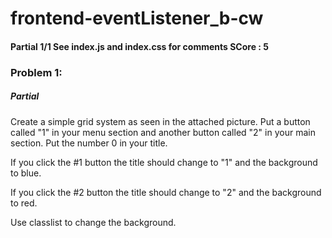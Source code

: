# frontend-eventListener_b-cw
#### Partial 1/1 See index.js and index.css for comments SCore : 5
### Problem 1:
##### Partial 
Create a simple grid system as seen in the attached picture. Put a button called "1" in your menu section and another button called "2" in your main section.
Put the number 0 in your title.

If you click the #1 button the title should change to "1" and the background to blue.

If you click the #2 button the title should change to "2" and the background to red.

Use classlist to change the background.
